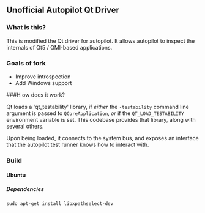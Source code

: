 ## Unofficial Autopilot Qt Driver

### What is this?


This is modified the Qt driver for autopilot. It allows autopilot to inspect the
internals of Qt5 / QMl-based applications.

### Goals of fork
- Improve introspection
- Add Windows support


###H ow does it work?

Qt loads a 'qt_testability' library, if *either* the ``-testability`` command
line argument is passed to ``QCoreApplication``, *or* if the
``QT_LOAD_TESTABILITY`` environment variable is set. This codebase provides that
library, along with several others.

Upon being loaded, it connects to the system bus, and exposes an interface that
the autopilot test runner knows how to interact with.


### Build

#### Ubuntu
##### Dependencies
```
sudo apt-get install libxpathselect-dev

```


